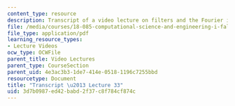 ```yaml
---
content_type: resource
description: Transcript of a video lecture on filters and the Fourier integral transform.
file: /media/courses/18-085-computational-science-and-engineering-i-fall-2008/3d7b0987ed42babd2f37c8f784cf874c_18-085F08-L33.pdf
file_type: application/pdf
learning_resource_types:
- Lecture Videos
ocw_type: OCWFile
parent_title: Video Lectures
parent_type: CourseSection
parent_uid: 4e3ac3b3-1de7-414e-0518-1196c7255bbd
resourcetype: Document
title: "Transcript \u2013 Lecture 33"
uid: 3d7b0987-ed42-babd-2f37-c8f784cf874c
---
```


